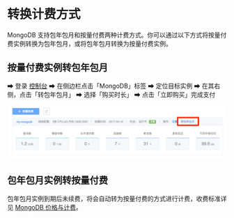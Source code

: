 # 转换计费方式

MongoDB 支持包年包月和按量付费两种计费方式。你可以通过以下方式将按量付费实例转换为包年包月，或将包年包月转换为按量付费实例。

## 按量付费实例转包年包月

➡ 登录 [控制台](https://c.163.com/dashboard#/m/mongodb/)
➡ 在侧边栏点击「MongoDB」标签
➡ 定位目标实例
➡ 在其右侧，点击「转包年包月」
➡ 选择「购买时长」
➡ 点击「立即购买」完成支付

![](../image/购买指南-转换计费方式.png)

## 包年包月实例转按量付费

包年包月实例到期后未续费，将会自动转为按量付费的方式进行计费，收费标准详见 [MongoDB 价格与计费](http://http://support.c.163.com/md.html#!平台服务/MongoDB/购买指南/MongoDB价格与计费.md)。